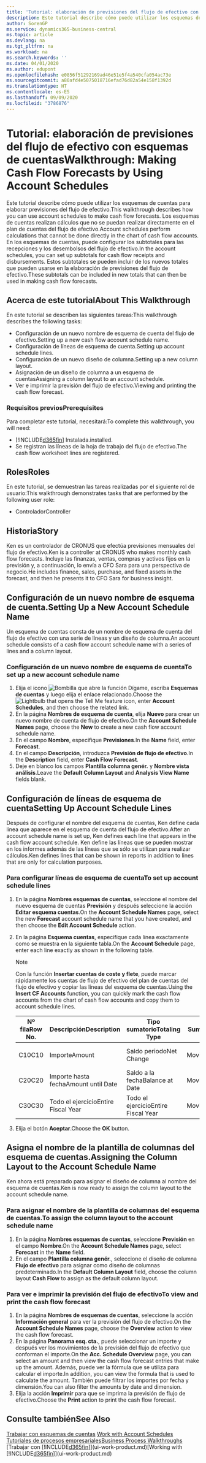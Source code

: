 ```yaml
---
title: 'Tutorial: elaboración de previsiones del flujo de efectivo con esquemas de cuentas | Documentos de Microsoft'
description: Este tutorial describe cómo puede utilizar los esquemas de cuentas para elaborar previsiones del flujo de efectivo. Los esquemas de cuentas realizan cálculos que no se puedan realizar directamente en el plan de cuentas del flujo de efectivo. En los esquemas de cuentas, puede configurar los subtotales para las recepciones y los desembolsos del flujo de efectivo. Estos subtotales se pueden incluir de los nuevos totales que pueden usarse en la elaboración de previsiones del flujo de efectivo.
author: SorenGP
ms.service: dynamics365-business-central
ms.topic: article
ms.devlang: na
ms.tgt_pltfrm: na
ms.workload: na
ms.search.keywords: ''
ms.date: 04/01/2020
ms.author: edupont
ms.openlocfilehash: e0856f51292169ad46e51e5f4a540cfa054ac73e
ms.sourcegitcommit: a80afd4e5075018716efad76d82a54e158f1392d
ms.translationtype: HT
ms.contentlocale: es-ES
ms.lasthandoff: 09/09/2020
ms.locfileid: "3786876"
---
```

# <a name="walkthrough-making-cash-flow-forecasts-by-using-account-schedules"></a><span data-ttu-id="a5f69-106">Tutorial: elaboración de previsiones del flujo de efectivo con esquemas de cuentas</span><span class="sxs-lookup"><span data-stu-id="a5f69-106">Walkthrough: Making Cash Flow Forecasts by Using Account Schedules</span></span>
<span data-ttu-id="a5f69-107">Este tutorial describe cómo puede utilizar los esquemas de cuentas para elaborar previsiones del flujo de efectivo.</span><span class="sxs-lookup"><span data-stu-id="a5f69-107">This walkthrough describes how you can use account schedules to make cash flow forecasts.</span></span> <span data-ttu-id="a5f69-108">Los esquemas de cuentas realizan cálculos que no se puedan realizar directamente en el plan de cuentas del flujo de efectivo.</span><span class="sxs-lookup"><span data-stu-id="a5f69-108">Account schedules perform calculations that cannot be done directly in the chart of cash flow accounts.</span></span> <span data-ttu-id="a5f69-109">En los esquemas de cuentas, puede configurar los subtotales para las recepciones y los desembolsos del flujo de efectivo.</span><span class="sxs-lookup"><span data-stu-id="a5f69-109">In the account schedules, you can set up subtotals for cash flow receipts and disbursements.</span></span> <span data-ttu-id="a5f69-110">Estos subtotales se pueden incluir de los nuevos totales que pueden usarse en la elaboración de previsiones del flujo de efectivo.</span><span class="sxs-lookup"><span data-stu-id="a5f69-110">These subtotals can be included in new totals that can then be used in making cash flow forecasts.</span></span>  

## <a name="about-this-walkthrough"></a><span data-ttu-id="a5f69-111">Acerca de este tutorial</span><span class="sxs-lookup"><span data-stu-id="a5f69-111">About This Walkthrough</span></span>  
<span data-ttu-id="a5f69-112">En este tutorial se describen las siguientes tareas:</span><span class="sxs-lookup"><span data-stu-id="a5f69-112">This walkthrough describes the following tasks:</span></span>  

- <span data-ttu-id="a5f69-113">Configuración de un nuevo nombre de esquema de cuenta del flujo de efectivo.</span><span class="sxs-lookup"><span data-stu-id="a5f69-113">Setting up a new cash flow account schedule name.</span></span>  
- <span data-ttu-id="a5f69-114">Configuración de líneas de esquema de cuenta.</span><span class="sxs-lookup"><span data-stu-id="a5f69-114">Setting up account schedule lines.</span></span>  
- <span data-ttu-id="a5f69-115">Configuración de un nuevo diseño de columna.</span><span class="sxs-lookup"><span data-stu-id="a5f69-115">Setting up a new column layout.</span></span>  
- <span data-ttu-id="a5f69-116">Asignación de un diseño de columna a un esquema de cuentas</span><span class="sxs-lookup"><span data-stu-id="a5f69-116">Assigning a column layout to an account schedule.</span></span>  
- <span data-ttu-id="a5f69-117">Ver e imprimir la previsión del flujo de efectivo.</span><span class="sxs-lookup"><span data-stu-id="a5f69-117">Viewing and printing the cash flow forecast.</span></span>  

### <a name="prerequisites"></a><span data-ttu-id="a5f69-118">Requisitos previos</span><span class="sxs-lookup"><span data-stu-id="a5f69-118">Prerequisites</span></span>  
<span data-ttu-id="a5f69-119">Para completar este tutorial, necesitará:</span><span class="sxs-lookup"><span data-stu-id="a5f69-119">To complete this walkthrough, you will need:</span></span>  

- [!INCLUDE[d365fin](includes/d365fin_md.md)] <span data-ttu-id="a5f69-120">Instalada.</span><span class="sxs-lookup"><span data-stu-id="a5f69-120">installed.</span></span>  
- <span data-ttu-id="a5f69-121">Se registran las líneas de la hoja de trabajo del flujo de efectivo.</span><span class="sxs-lookup"><span data-stu-id="a5f69-121">The cash flow worksheet lines are registered.</span></span>  

## <a name="roles"></a><span data-ttu-id="a5f69-122">Roles</span><span class="sxs-lookup"><span data-stu-id="a5f69-122">Roles</span></span>  
<span data-ttu-id="a5f69-123">En este tutorial, se demuestran las tareas realizadas por el siguiente rol de usuario:</span><span class="sxs-lookup"><span data-stu-id="a5f69-123">This walkthrough demonstrates tasks that are performed by the following user role:</span></span>  

- <span data-ttu-id="a5f69-124">Controlador</span><span class="sxs-lookup"><span data-stu-id="a5f69-124">Controller</span></span>  

## <a name="story"></a><span data-ttu-id="a5f69-125">Historia</span><span class="sxs-lookup"><span data-stu-id="a5f69-125">Story</span></span>  
<span data-ttu-id="a5f69-126">Ken es un controlador de CRONUS que efectúa previsiones mensuales del flujo de efectivo.</span><span class="sxs-lookup"><span data-stu-id="a5f69-126">Ken is a controller at CRONUS who makes monthly cash flow forecasts.</span></span> <span data-ttu-id="a5f69-127">Incluye las finanzas, ventas, compras y activos fijos en la previsión y, a continuación, lo envía a CFO Sara para una perspectiva de negocio.</span><span class="sxs-lookup"><span data-stu-id="a5f69-127">He includes finance, sales, purchase, and fixed assets in the forecast, and then he presents it to CFO Sara for business insight.</span></span>  

## <a name="setting-up-a-new-account-schedule-name"></a><span data-ttu-id="a5f69-128">Configuración de un nuevo nombre de esquema de cuenta.</span><span class="sxs-lookup"><span data-stu-id="a5f69-128">Setting Up a New Account Schedule Name</span></span>  
<span data-ttu-id="a5f69-129">Un esquema de cuentas consta de un nombre de esquema de cuenta del flujo de efectivo con una serie de líneas y un diseño de columna.</span><span class="sxs-lookup"><span data-stu-id="a5f69-129">An account schedule consists of a cash flow account schedule name with a series of lines and a column layout.</span></span>  

### <a name="to-set-up-a-new-account-schedule-name"></a><span data-ttu-id="a5f69-130">Configuración de un nuevo nombre de esquema de cuenta</span><span class="sxs-lookup"><span data-stu-id="a5f69-130">To set up a new account schedule name</span></span>  

1.  <span data-ttu-id="a5f69-131">Elija el icono ![Bombilla que abre la función Dígame](media/ui-search/search_small.png "Dígame qué desea hacer"), escriba **Esquemas de cuentas** y luego elija el enlace relacionado.</span><span class="sxs-lookup"><span data-stu-id="a5f69-131">Choose the ![Lightbulb that opens the Tell Me feature](media/ui-search/search_small.png "Tell me what you want to do") icon, enter **Account Schedules**, and then choose the related link.</span></span>  
2.  <span data-ttu-id="a5f69-132">En la página **Nombres de esquema de cuenta**, elija **Nuevo** para crear un nuevo nombre de cuenta de flujo de efectivo.</span><span class="sxs-lookup"><span data-stu-id="a5f69-132">On the **Account Schedule Names** page, choose the **New** to create a new cash flow account schedule name.</span></span>  
3.  <span data-ttu-id="a5f69-133">En el campo **Nombre**, especifique **Previsiones**.</span><span class="sxs-lookup"><span data-stu-id="a5f69-133">In the **Name** field, enter **Forecast**.</span></span>  
4.  <span data-ttu-id="a5f69-134">En el campo **Descripción**, introduzca **Previsión de flujo de efectivo**.</span><span class="sxs-lookup"><span data-stu-id="a5f69-134">In the **Description** field, enter **Cash Flow Forecast**.</span></span>  
5.  <span data-ttu-id="a5f69-135">Deje en blanco los campos **Plantilla columna genér.** y **Nombre vista análisis**.</span><span class="sxs-lookup"><span data-stu-id="a5f69-135">Leave the **Default Column Layout** and **Analysis View Name** fields blank.</span></span>  

## <a name="setting-up-account-schedule-lines"></a><span data-ttu-id="a5f69-136">Configuración de líneas de esquema de cuenta</span><span class="sxs-lookup"><span data-stu-id="a5f69-136">Setting Up Account Schedule Lines</span></span>  
<span data-ttu-id="a5f69-137">Después de configurar el nombre del esquema de cuentas, Ken define cada línea que aparece en el esquema de cuenta del flujo de efectivo.</span><span class="sxs-lookup"><span data-stu-id="a5f69-137">After an account schedule name is set up, Ken defines each line that appears in the cash flow account schedule.</span></span> <span data-ttu-id="a5f69-138">Ken define las líneas que se pueden mostrar en los informes además de las líneas que se sólo se utilizan para realizar cálculos.</span><span class="sxs-lookup"><span data-stu-id="a5f69-138">Ken defines lines that can be shown in reports in addition to lines that are only for calculation purposes.</span></span>  

### <a name="to-set-up-account-schedule-lines"></a><span data-ttu-id="a5f69-139">Para configurar líneas de esquema de cuenta</span><span class="sxs-lookup"><span data-stu-id="a5f69-139">To set up account schedule lines</span></span>  

1.  <span data-ttu-id="a5f69-140">En la página **Nombres esquemas de cuentas**, seleccione el nombre del nuevo esquema de cuentas **Previsión** y después seleccione la acción **Editar esquema cuentas**.</span><span class="sxs-lookup"><span data-stu-id="a5f69-140">On the **Account Schedule Names** page, select the new **Forecast** account schedule name that you have created, and then choose the **Edit Account Schedule** action.</span></span>  
2.  <span data-ttu-id="a5f69-141">En la página **Esquema cuentas**, especifique cada línea exactamente como se muestra en la siguiente tabla.</span><span class="sxs-lookup"><span data-stu-id="a5f69-141">On the **Account Schedule** page, enter each line exactly as shown in the following table.</span></span>  

    > [!NOTE]  
    >  <span data-ttu-id="a5f69-142">Con la función **Insertar cuentas de coste y flete**, puede marcar rápidamente los cuentas de flujo de efectivo del plan de cuentas del flujo de efectivo y copiar las líneas del esquema de cuentas.</span><span class="sxs-lookup"><span data-stu-id="a5f69-142">Using the **Insert CF Accounts** function, you can quickly mark the cash flow accounts from the chart of cash flow accounts and copy them to account schedule lines.</span></span>  

    |<span data-ttu-id="a5f69-143">Nº fila</span><span class="sxs-lookup"><span data-stu-id="a5f69-143">Row No.</span></span>|<span data-ttu-id="a5f69-144">Descripción</span><span class="sxs-lookup"><span data-stu-id="a5f69-144">Description</span></span>|<span data-ttu-id="a5f69-145">Tipo sumatorio</span><span class="sxs-lookup"><span data-stu-id="a5f69-145">Totaling Type</span></span>|<span data-ttu-id="a5f69-146">Sumatorio</span><span class="sxs-lookup"><span data-stu-id="a5f69-146">Totaling</span></span>|<span data-ttu-id="a5f69-147">Tipo fila</span><span class="sxs-lookup"><span data-stu-id="a5f69-147">Row Type</span></span>|<span data-ttu-id="a5f69-148">Tipo importe</span><span class="sxs-lookup"><span data-stu-id="a5f69-148">Amount Type</span></span>|<span data-ttu-id="a5f69-149">Mostrar</span><span class="sxs-lookup"><span data-stu-id="a5f69-149">Show</span></span>|  
    |-------|-----------|-------------|--------|--------|-----------|----|
    |<span data-ttu-id="a5f69-150">C10</span><span class="sxs-lookup"><span data-stu-id="a5f69-150">C10</span></span>|<span data-ttu-id="a5f69-151">Importe</span><span class="sxs-lookup"><span data-stu-id="a5f69-151">Amount</span></span>|<span data-ttu-id="a5f69-152">Saldo periodo</span><span class="sxs-lookup"><span data-stu-id="a5f69-152">Net Change</span></span>|<span data-ttu-id="a5f69-153">Movimientos</span><span class="sxs-lookup"><span data-stu-id="a5f69-153">Entries</span></span>|<span data-ttu-id="a5f69-154">Importe neto</span><span class="sxs-lookup"><span data-stu-id="a5f69-154">Net Amount</span></span>|<span data-ttu-id="a5f69-155">Siempre</span><span class="sxs-lookup"><span data-stu-id="a5f69-155">Always</span></span>|  
    |<span data-ttu-id="a5f69-156">C20</span><span class="sxs-lookup"><span data-stu-id="a5f69-156">C20</span></span>|<span data-ttu-id="a5f69-157">Importe hasta fecha</span><span class="sxs-lookup"><span data-stu-id="a5f69-157">Amount until Date</span></span>|<span data-ttu-id="a5f69-158">Saldo a la fecha</span><span class="sxs-lookup"><span data-stu-id="a5f69-158">Balance at Date</span></span>|<span data-ttu-id="a5f69-159">Movimientos</span><span class="sxs-lookup"><span data-stu-id="a5f69-159">Entries</span></span>|<span data-ttu-id="a5f69-160">Importe neto</span><span class="sxs-lookup"><span data-stu-id="a5f69-160">Net Amount</span></span>|<span data-ttu-id="a5f69-161">Siempre</span><span class="sxs-lookup"><span data-stu-id="a5f69-161">Always</span></span>|  
    |<span data-ttu-id="a5f69-162">C30</span><span class="sxs-lookup"><span data-stu-id="a5f69-162">C30</span></span>|<span data-ttu-id="a5f69-163">Todo el ejercicio</span><span class="sxs-lookup"><span data-stu-id="a5f69-163">Entire Fiscal Year</span></span>|<span data-ttu-id="a5f69-164">Todo el ejercicio</span><span class="sxs-lookup"><span data-stu-id="a5f69-164">Entire Fiscal Year</span></span>|<span data-ttu-id="a5f69-165">Movimientos</span><span class="sxs-lookup"><span data-stu-id="a5f69-165">Entries</span></span>|<span data-ttu-id="a5f69-166">Importe neto</span><span class="sxs-lookup"><span data-stu-id="a5f69-166">Net Amount</span></span>|<span data-ttu-id="a5f69-167">Siempre</span><span class="sxs-lookup"><span data-stu-id="a5f69-167">Always</span></span>|  

4.  <span data-ttu-id="a5f69-168">Elija el botón **Aceptar**.</span><span class="sxs-lookup"><span data-stu-id="a5f69-168">Choose the **OK** button.</span></span>  

## <a name="assigning-the-column-layout-to-the-account-schedule-name"></a><span data-ttu-id="a5f69-169">Asigna el nombre de la plantilla de columnas del esquema de cuentas.</span><span class="sxs-lookup"><span data-stu-id="a5f69-169">Assigning the Column Layout to the Account Schedule Name</span></span>  
<span data-ttu-id="a5f69-170">Ken ahora está preparado para asignar el diseño de columna al nombre del esquema de cuentas.</span><span class="sxs-lookup"><span data-stu-id="a5f69-170">Ken is now ready to assign the column layout to the account schedule name.</span></span>  

### <a name="to-assign-the-column-layout-to-the-account-schedule-name"></a><span data-ttu-id="a5f69-171">Para asignar el nombre de la plantilla de columnas del esquema de cuentas.</span><span class="sxs-lookup"><span data-stu-id="a5f69-171">To assign the column layout to the account schedule name</span></span>  

1.  <span data-ttu-id="a5f69-172">En la página **Nombres esquemas de cuentas**, seleccione **Previsión** en el campo **Nombre**.</span><span class="sxs-lookup"><span data-stu-id="a5f69-172">On the **Account Schedule Names** page, select **Forecast** in the **Name** field.</span></span>  
2.  <span data-ttu-id="a5f69-173">En el campo **Plantilla columna genér.**, seleccione el diseño de columna **Flujo de efectivo** para asignar como diseño de columnas predeterminado.</span><span class="sxs-lookup"><span data-stu-id="a5f69-173">In the **Default Column Layout** field, choose the column layout **Cash Flow** to assign as the default column layout.</span></span>  

### <a name="to-view-and-print-the-cash-flow-forecast"></a><span data-ttu-id="a5f69-174">Para ver e imprimir la previsión del flujo de efectivo</span><span class="sxs-lookup"><span data-stu-id="a5f69-174">To view and print the cash flow forecast</span></span>  
1.  <span data-ttu-id="a5f69-175">En la página **Nombres de esquemas de cuentas**, seleccione la acción **Información general** para ver la previsión del flujo de efectivo.</span><span class="sxs-lookup"><span data-stu-id="a5f69-175">On the **Account Schedule Names** page, choose the **Overview** action to view the cash flow forecast.</span></span>  
2.  <span data-ttu-id="a5f69-176">En la página **Panorama esq. cta.**, puede seleccionar un importe y después ver los movimientos de la previsión del flujo de efectivo que conforman el importe.</span><span class="sxs-lookup"><span data-stu-id="a5f69-176">On the **Acc. Schedule Overview** page, you can select an amount and then view the cash flow forecast entries that make up the amount.</span></span> <span data-ttu-id="a5f69-177">Además, puede ver la fórmula que se utiliza para calcular el importe.</span><span class="sxs-lookup"><span data-stu-id="a5f69-177">In addition, you can view the formula that is used to calculate the amount.</span></span> <span data-ttu-id="a5f69-178">También puede filtrar los importes por fecha y dimensión.</span><span class="sxs-lookup"><span data-stu-id="a5f69-178">You can also filter the amounts by date and dimension.</span></span>  
3.  <span data-ttu-id="a5f69-179">Elija la acción **Imprimir** para que se imprima la previsión de flujo de efectivo.</span><span class="sxs-lookup"><span data-stu-id="a5f69-179">Choose the **Print** action to print the cash flow forecast.</span></span>  

## <a name="see-also"></a><span data-ttu-id="a5f69-180">Consulte también</span><span class="sxs-lookup"><span data-stu-id="a5f69-180">See Also</span></span>  
 <span data-ttu-id="a5f69-181">[Trabajar con esquemas de cuentas](bi-how-work-account-schedule.md) </span><span class="sxs-lookup"><span data-stu-id="a5f69-181">[Work with Account Schedules](bi-how-work-account-schedule.md) </span></span>  
 [<span data-ttu-id="a5f69-182">Tutoriales de procesos empresariales</span><span class="sxs-lookup"><span data-stu-id="a5f69-182">Business Process Walkthroughs</span></span>](walkthrough-business-process-walkthroughs.md)  
 <span data-ttu-id="a5f69-183">[Trabajar con [!INCLUDE[d365fin](includes/d365fin_md.md)]](ui-work-product.md)</span><span class="sxs-lookup"><span data-stu-id="a5f69-183">[Working with [!INCLUDE[d365fin](includes/d365fin_md.md)]](ui-work-product.md)</span></span>
